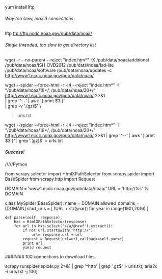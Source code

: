 yum install lftp

###### Way too slow, max 3 connections
lftp  ftp://ftp.ncdc.noaa.gov/pub/data/noaa/

###### Single threaded, too slow to get directory list
wget -r --no-parent --reject "index.htm*" -X /pub/data/noaa/additional /pub/data/noaa/ISH-DVD2012 /pub/data/noaa/isd-lite /pub/data/noaa/software /pub/data/noaa/updates -c http://www1.ncdc.noaa.gov/pub/data/noaa/

wget --spider --force-html -r -l4 --reject "index.htm*" -I "/pub/data/noaa/19*/, /pub/data/noaa/20*/" http://www1.ncdc.noaa.gov/pub/data/noaa/ 2>&1 \
  | grep '^--' | awk '{ print $3 }' \
  | grep -v '\.\(gz\)$' \
  > urls.txt

  wget --spider --force-html -r -l4 --reject "index.htm*" -I "/pub/data/noaa/19*/, /pub/data/noaa/20*/" http://www1.ncdc.noaa.gov/pub/data/noaa/ 2>&1   | grep '^--' | awk '{ print $3 }'   | grep '\.\(gz\)$' > urls.txt


##### Success!
/////Python 

from scrapy.selector import HtmlXPathSelector
from scrapy.spider import BaseSpider
from scrapy.http import Request

DOMAIN = 'www1.ncdc.noaa.gov/pub/data/noaa/'
URL = 'http://%s' % DOMAIN

class MySpider(BaseSpider):
    name = DOMAIN
    allowed_domains = [DOMAIN]
    start_urls = [
        (URL + str(year)) for year in range(1901,2016)
    ]

    def parse(self, response):
        hxs = HtmlXPathSelector(response)
        for url in hxs.select('//a/@href').extract():
            if not url.startswith('http://'):
                url= response.url + url
            request = Request(url=url,callback=self.parse)
            print url
            yield request


####### 100 connections to download files.

  scrapy runspider spider.py 2>&1 | grep '^http' | grep '\.gz$' > urls.txt;
  aria2c -i urls.txt -j 100; 
